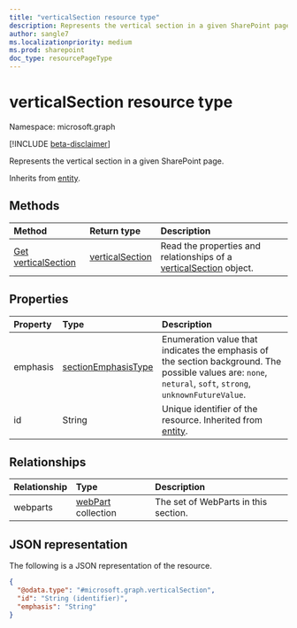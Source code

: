 ```yaml
---
title: "verticalSection resource type"
description: Represents the vertical section in a given SharePoint page
author: sangle7
ms.localizationpriority: medium
ms.prod: sharepoint
doc_type: resourcePageType
---
```


# verticalSection resource type

Namespace: microsoft.graph

[!INCLUDE [beta-disclaimer](../../includes/beta-disclaimer.md)]

Represents the vertical section in a given SharePoint page.

Inherits from [entity](../resources/entity.md).

## Methods
|Method|Return type|Description|
|:---|:---|:---|
|[Get verticalSection](../api/verticalsection-get.md)|[verticalSection](../resources/verticalsection.md)|Read the properties and relationships of a [verticalSection](../resources/verticalsection.md) object.|


## Properties
|Property|Type|Description|
|:---|:---|:---|
|emphasis|[sectionEmphasisType](../resources/horizontalsection.md#sectionemphasistype-values)|Enumeration value that indicates the emphasis of the section background. The possible values are: `none`, `netural`, `soft`, `strong`, `unknownFutureValue`.|
|id|String|Unique identifier of the resource. Inherited from [entity](../resources/entity.md).|

## Relationships
|Relationship|Type|Description|
|:---|:---|:---|
|webparts|[webPart](../resources/webpart.md) collection|The set of WebParts in this section.|

## JSON representation
The following is a JSON representation of the resource.
<!-- {
  "blockType": "resource",
  "keyProperty": "id",
  "@odata.type": "microsoft.graph.verticalSection",
  "baseType": "microsoft.graph.entity",
  "openType": false
}
-->
``` json
{
  "@odata.type": "#microsoft.graph.verticalSection",
  "id": "String (identifier)",
  "emphasis": "String"
}
```


